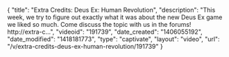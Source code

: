 {
    "title": "Extra Credits: Deus Ex: Human Revolution",
    "description": "This week, we try to figure out exactly what it was about the new Deus Ex game we liked so much. Come discuss the topic with us in the forums! http:\/\/extra-c...",
    "videoid": "191739",
    "date_created": "1406055192",
    "date_modified": "1418181773",
    "type": "captivate",
    "layout": "video",
    "url": "\/v\/extra-credits-deus-ex-human-revolution\/191739"
}